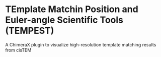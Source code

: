 # TEmplate Matchin Position and Euler-angle Scientific Tools (TEMPEST)

A ChimeraX plugin to visualize high-resolution template matching results from cisTEM
